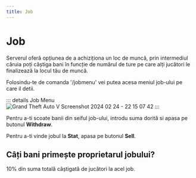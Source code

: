 ```yaml
---
title: Job 
---
```



# Job

Serverul oferă opțiunea de a achiziționa un loc de muncă, prin intermediul căruia poți câștiga bani în funcție de numărul de ture pe care alți jucători le finalizează la locul tău de muncă.

Folosindu-te de comanda '/jobmenu' vei putea acesa meniul job-ului pe care il detii.

::: details Job Menu
![Grand Theft Auto V Screenshot 2024 02 24 - 22 15 07 42](https://github.com/Alexander-AIM/wiki/assets/157987605/9ad7c3c8-0e31-4a18-92b2-e20fce2ee23d)
:::

Pentru a-ti scoate banii din seiful job-ului, <span v-tippy="{content: 'Săgeata albastră din poza de mai sus.', arrow: false}">introdu suma dorită si apasa pe butonul <strong>Withdraw</strong></span>.

Pentru a-ti vinde jobul la **Stat**, <span v-tippy="{content: 'Săgeata rosie din poza de mai sus.', arrow: false}">apasa pe butonul <strong>Sell</strong></span>.

## Câți bani primește proprietarul jobului?
10% din suma totală câștigată de jucători la acel job.
